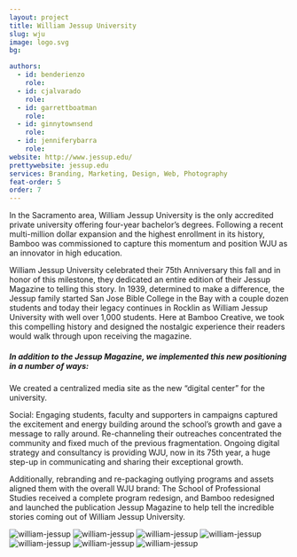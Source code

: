 ```yaml
---
layout: project
title: William Jessup University
slug: wju
image: logo.svg
bg:

authors:
  - id: benderienzo
    role: 
  - id: cjalvarado
    role: 
  - id: garrettboatman
    role: 
  - id: ginnytownsend
    role: 
  - id: jenniferybarra
    role: 
website: http://www.jessup.edu/
prettywebsite: jessup.edu
services: Branding, Marketing, Design, Web, Photography
feat-order: 5
order: 7
---
```

In the Sacramento area, William Jessup University is the only accredited private university offering four-year bachelor’s degrees. Following a recent multi-million dollar expansion and the highest enrollment in its history, Bamboo was commissioned to capture this momentum and position WJU as an innovator in high education.

William Jessup University celebrated their 75th Anniversary this fall and in honor of this milestone, they dedicated an entire edition of their Jessup Magazine to telling this story. In 1939, determined to make a difference, the Jessup family started San Jose Bible College in the Bay with a couple dozen students and today their legacy continues in Rocklin as William Jessup University with well over 1,000 students. Here at Bamboo Creative, we took this compelling history and designed the nostalgic experience their readers would walk through upon receiving the magazine.

##### In addition to the Jessup Magazine, we implemented this new positioning in a number of ways:

We created a centralized media site as the new “digital center” for the university. 

Social: Engaging students, faculty and supporters in campaigns captured the excitement and energy building around the school’s growth and gave a message to rally around. Re-channeling their outreaches concentrated the community and fixed much of the previous fragmentation. Ongoing digital strategy and consultancy is providing WJU, now in its 75th year, a huge step-up in communicating and sharing their exceptional growth. 

Additionally, rebranding and re-packaging outlying programs and assets aligned them with the overall WJU brand: The School of Professional Studies received a complete program redesign, and Bamboo redesigned and launched the publication Jessup Magazine to help tell the incredible stories coming out of William Jessup University.

![william-jessup](/images/client-assets/{{page.slug}}/01.jpg)
![william-jessup](/images/client-assets/{{page.slug}}/02.jpg)
![william-jessup](/images/client-assets/{{page.slug}}/03.jpg)
![william-jessup](/images/client-assets/{{page.slug}}/04.jpg)
![william-jessup](/images/client-assets/{{page.slug}}/05.jpg)
![william-jessup](/images/client-assets/{{page.slug}}/06.jpg)
![william-jessup](/images/client-assets/{{page.slug}}/07.jpg)
